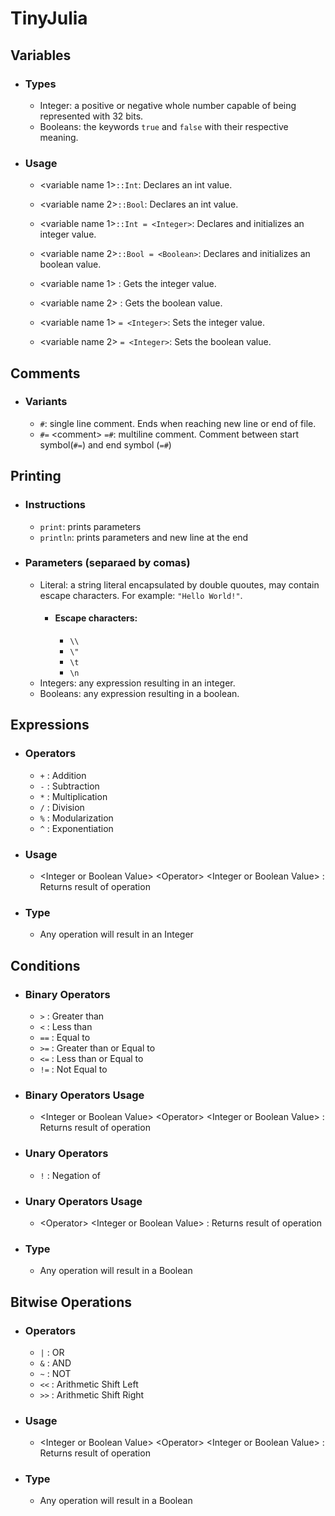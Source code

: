 # TinyJulia

## Variables
- ### Types
    - Integer: a positive or negative whole number capable of being represented with 32 bits.
    - Booleans: the keywords `true` and `false` with their respective meaning.
- ### Usage
    - \<variable name 1\>`::Int`: Declares an int value.
    - \<variable name 2\>`::Bool`: Declares an int value.

    - \<variable name 1\>`::Int = <Integer>`: Declares and initializes an integer value.
    - \<variable name 2\>`::Bool = <Boolean>`: Declares and initializes an boolean value.

    - \<variable name 1\> : Gets the integer value.
    - \<variable name 2\> : Gets the boolean value.
    
    - \<variable name 1\> `= <Integer>`: Sets the integer value.
    - \<variable name 2\> `= <Integer>`: Sets the boolean value.

## Comments
- ### Variants
    - `#`: single line comment. Ends when reaching new line or end of file.
    - `#=` \<comment\> `=#`: multiline comment. Comment between start symbol(`#=`) and end symbol (`=#`)

## Printing
- ### Instructions
    - `print`: prints parameters
    - `println`: prints parameters and new line at the end
- ### Parameters (separaed by comas)
    - Literal: a string literal encapsulated by double quoutes, may contain escape characters. For example:  `"Hello World!"`.
        - #### Escape characters:
            - `\\`
            - `\"`
            - `\t`
            - `\n`
    - Integers: any expression resulting in an integer.
    - Booleans: any expression resulting in a boolean.

## Expressions
- ### Operators
    - `+` : Addition
    - `-` : Subtraction
    - `*` : Multiplication
    - `/` : Division
    - `%` : Modularization
    - `^` : Exponentiation
 - ### Usage
    - \<Integer or Boolean Value\> \<Operator\> \<Integer or Boolean Value\> : Returns result of operation
 - ### Type
    - Any operation will result in an Integer

## Conditions
- ### Binary Operators
    - `>` : Greater than
    - `<` : Less than
    - `==` : Equal to
    - `>=` : Greater than or Equal to
    - `<=` : Less than or Equal to
    - `!=` : Not Equal to
 - ### Binary Operators Usage
    - \<Integer or Boolean Value\> \<Operator\> \<Integer or Boolean Value\> : Returns result of operation
- ### Unary Operators
    - `!` : Negation of
 - ### Unary Operators Usage
    - \<Operator\> \<Integer or Boolean Value\> : Returns result of operation
 - ### Type
    - Any operation will result in a Boolean

## Bitwise Operations
- ### Operators
    - `|` : OR
    - `&` : AND
    - `~` : NOT
    - `<<` : Arithmetic Shift Left 
    - `>>` : Arithmetic Shift Right
 - ### Usage
    - \<Integer or Boolean Value\> \<Operator\> \<Integer or Boolean Value\> : Returns result of operation
 - ### Type
    - Any operation will result in a Boolean

